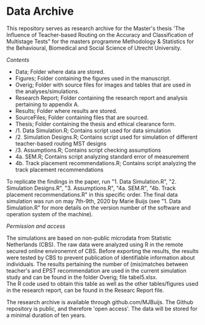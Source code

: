 # Data Archive

This repository serves as research archive for the Master's thesis 'The Influence of Teacher-based Routing on the Accuracy and Classification of Multistage Tests" for the masters programme Methodology & Statistics for the Behavioural, Biomedical and Social Science of Utrecht University.

*Contents*


* Data; Folder where data are stored.
* Figures; Folder containing the figures used in the manuscript. 
* Overig; Folder with source files for images and tables that are used in the analyses/simulations. 
* Research Report; Folder containing the research report and analysis pertaining to appendix A.
* Results; Folder where results are stored.
* SourceFiles; Folder containing files that are sourced.
* Thesis; Folder containing the thesis and ethical clearance form. 
* /1. Data Simulation.R; Contains script used for data simulation
* /2. Simulation Designs.R; Contains script used for simulation of different teacher-based routing MST designs
* /3. Assumptions.R; Contains script checking assumptions
* 4a. SEM.R; Contains script analyzing standard error of measurement
* 4b. Track placement recommendations.R; Contains script analyzing the track placement recommendations

To replicate the findings in the paper, run "1. Data Simulation.R", "2. Simulation Designs.R", "3. Assumptions.R", "4a. SEM.R", "4b. Track placement recommendations.R" in this specific order. 
The final data simulation was run on may 7th-9th, 2020 by Marie Buijs (see "1. Data Simulation.R" for more details on the version number of the software and operation system of the machine). 

*Permission and access*

The simulations are based on non-public microdata from Statistic Netherlands (CBS). The raw data were analyzed using R in the remote secured online environemnt of CBS. Before exporting the results, the results were tested by CBS to prevent publication of identifiable information about individuals. 
The results pertaining the number of (mis)matches between teacher's and EPST recommendation are used in the current simulation study and can be found in the folder Overig; file tabel5.xlsx.  
The R code used to obtain this table as well as the other tables/figures used in the research report, can be found in the Researc Report file. 
  
The research archive is available through github.com/MJBuijs. The Github repository is public, and therefore 'open access'. The data will be stored for a minimal duration of ten years.



